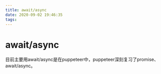 ```yaml
---
title: await/async
date: 2020-09-02 19:46:35
tags:
---
```


# await/async
目前主要用await/async是在puppeteer中，puppeteer深刻复习了promise、await/async。
